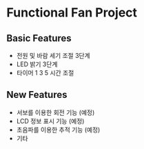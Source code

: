 # Functional Fan Project
## Basic Features
 - 전원 및 바람 세기 조절 3단계
 - LED 밝기 3단계
 - 타이머 1 3 5 시간 조절

## New Features
 - 서보를 이용한 회전 기능 (예정)
 - LCD 정보 표시 기능 (예정)
 - 초음파를 이용한 추적 기능 (예정)
 - 기타